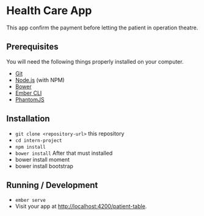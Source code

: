 # Health Care App

This app confirm the payment before letting the patient in operation theatre.


## Prerequisites

You will need the following things properly installed on your computer.

* [Git](https://git-scm.com/)
* [Node.js](https://nodejs.org/) (with NPM)
* [Bower](https://bower.io/)
* [Ember CLI](https://ember-cli.com/)
* [PhantomJS](http://phantomjs.org/)

## Installation

* `git clone <repository-url>` this repository
* `cd intern-project`
* `npm install`
* `bower install`
    After that
        must installed
* bower install moment
* bower install bootstrap


## Running / Development

* `ember serve`
* Visit your app at [http://localhost:4200/patient-table](http://localhost:4200/patient-table).
